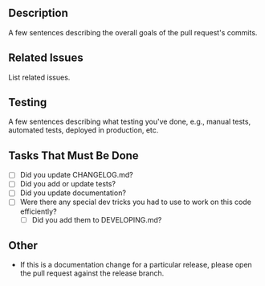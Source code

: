 ## Description
A few sentences describing the overall goals of the pull request's commits.

## Related Issues
List related issues.

## Testing
A few sentences describing what testing you've done, e.g., manual tests, automated tests, deployed in production, etc.

## Tasks That Must Be Done
- [ ] Did you update CHANGELOG.md?
- [ ] Did you add or update tests?
- [ ] Did you update documentation?
- [ ] Were there any special dev tricks you had to use to work on this code efficiently?
  + [ ] Did you add them to DEVELOPING.md?

## Other
* If this is a documentation change for a particular release, please open the pull request against the release branch.
